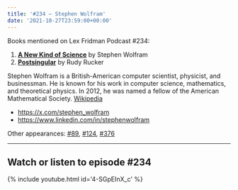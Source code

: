 ```yaml
---
title: '#234 – Stephen Wolfram'
date: '2021-10-27T23:59:00+00:00'
---
```


Books mentioned on Lex Fridman Podcast #234:

1. <b><a href="https://amzn.to/3ILg4mk" target="_blank" rel="sponsored noopener noreferrer">A New Kind of Science</a></b> by Stephen Wolfram
2. <b><a href="https://amzn.to/3ZyZn3s" target="_blank" rel="sponsored noopener noreferrer">Postsingular</a></b> by Rudy Rucker

<!--more-->

Stephen Wolfram is a British-American computer scientist, physicist, and businessman. He is known for his work in computer science, mathematics, and theoretical physics. In 2012, he was named a fellow of the American Mathematical Society. <a href="https://en.wikipedia.org/wiki/Stephen_Wolfram" target="_blank">Wikipedia</a>

- <a href="https://x.com/stephen_wolfram" target="_blank">https://x.com/stephen_wolfram</a>
- <a href="https://www.linkedin.com/in/stephenwolfram" target="_blank">https://www.linkedin.com/in/stephenwolfram</a>

Other appearances: [\#89](/89-stephen-wolfram/), [\#124](/124-stephen-wolfram/), [\#376](/376-stephen-wolfram/)

- - - - - -

## Watch or listen to episode #234

{% include youtube.html id='4-SGpEInX_c' %}